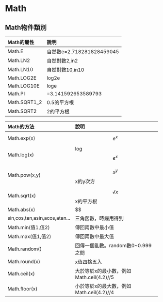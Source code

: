 # Math

## Math物件類別

| Math的屬性 | 說明 |
| :--- | :--- |
| Math.E | 自然數e=2.718281828459045 |
| Math.LN2 | 自然對數2,in2 |
| Math.LN10 | 自然對數10,in10 |
| Math.LOG2E | log2e |
| Math.LOG10E | loge |
| Math.PI | =3.141592653589793 |
| Math.SQRT1\_2 | 0.5的平方根 |
| Math.SQRT2 | 2的平方根 |

| Math的方法 | 說明 |
| :--- | :--- |
| Math.exp\(x\) | $$e^x$$  |
| Math.log\(x\) | log $$e^x$$  |
| Math.pow\(x,y\) | $$x^y$$ x的y次方 |
| Math.sqrt\(x\) | $$√x$$ x的平方根 |
| Math.abs\(x\) | $$|x|$$ x的絕對值 |
| sin,cos,tan,asin,acos,atan... | 三角函數，時鐘用得到 |
| Math.min\(值1,值2\) | 傳回兩數中最小值 |
| Math.max\(值1,值2\) | 傳回兩數中最大值 |
| Math.random\(\) | 回傳一個亂數。random數0~0.999之間 |
| Math.round\(x\) | x值四捨五入 |
| Math.ceil\(x\) | 大於等於x的最小數，例如Math.ceil\(4.2\)//5 |
| Math.floor\(x\) | 小於等於x的最大數，例如Math.ceil\(4.2\)//4 |

